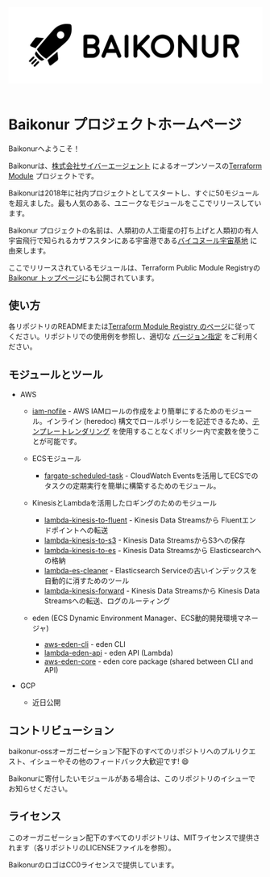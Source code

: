 <p align="center">
  <br>
  <img width="800" src="./images/logo_l_black@4x.png" alt="logo of baikonur/docs repository">
  <br>
  <br>
</p>


# Baikonur プロジェクトホームページ

Baikonurへようこそ！

Baikonurは、[株式会社サイバーエージェント](https://www.cyberagent.co.jp/) によるオープンソースの[Terraform Module](https://www.terraform.io/docs/modules/usage.html) プロジェクトです。

Baikonurは2018年に社内プロジェクトとしてスタートし、すぐに50モジュールを超えました。最も人気のある、ユニークなモジュールをここでリリースしています。

Baikonur プロジェクトの名前は、人類初の人工衛星の打ち上げと人類初の有人宇宙飛行で知られるカザフスタンにある宇宙港である[バイコヌール宇宙基地](https://ja.wikipedia.org/wiki/バイコヌール宇宙基地) に由来します。 <!-- _ -->

ここでリリースされているモジュールは、Terraform Public Module Registryの[Baikonur トップページ](https://registry.terraform.io/modules/baikonur-oss)にも公開されています。

## 使い方
各リポジトリのREADMEまたは[Terraform Module Registry のページ](https://registry.terraform.io/modules/baikonur-oss)に従ってください。リポジトリでの使用例を参照し、適切な [バージョン指定](https://www.terraform.io/docs/configuration/modules.html#module-versions) をご利用ください。

## モジュールとツール

- AWS
  - [iam-nofile](https://github.com/baikonur-oss/terraform-aws-iam-nofile) - AWS IAMロールの作成をより簡単にするためのモジュール。インライン (heredoc) 構文でロールポリシーを記述できるため、[テンプレートレンダリング](https://www.terraform.io/docs/providers/template/d/file.html) を使用することなくポリシー内で変数を使うことが可能です。

  - ECSモジュール
    - [fargate-scheduled-task](https://github.com/baikonur-oss/terraform-aws-fargate-scheduled-task) - CloudWatch Eventsを活用してECSでのタスクの定期実行を簡単に構築するためのモジュール。

  - KinesisとLambdaを活用したロギングのためのモジュール
    - [lambda-kinesis-to-fluent](https://github.com/baikonur-oss/terraform-aws-lambda-kinesis-to-fluent) - Kinesis Data Streamsから Fluentエンドポイントへの転送 <!-- -->
    - [lambda-kinesis-to-s3](https://github.com/baikonur-oss/terraform-aws-lambda-kinesis-to-s3) - Kinesis Data StreamsからS3への保存 <!-- -->
    - [lambda-kinesis-to-es](https://github.com/baikonur-oss/terraform-aws-lambda-kinesis-to-es) - Kinesis Data Streamsから Elasticsearchへの格納 <!-- --> 
    - [lambda-es-cleaner](https://github.com/baikonur-oss/terraform-aws-lambda-es-cleaner) - Elasticsearch Serviceの古いインデックスを自動的に消すためのツール
    - [lambda-kinesis-forward](https://github.com/baikonur-oss/terraform-aws-lambda-kinesis-forward) - Kinesis Data Streamsから Kinesis Data Streamsへの転送、ログのルーティング <!-- -->

  - eden (ECS Dynamic Environment Manager、ECS動的開発環境マネージャ)
    - [aws-eden-cli](https://github.com/baikonur-oss/aws-eden-cli) - eden CLI
    - [lambda-eden-api](https://github.com/baikonur-oss/terraform-aws-lambda-eden-api) - eden API (Lambda)
    - [aws-eden-core](https://github.com/baikonur-oss/aws-eden-core) - eden core package (shared between CLI and API)


- GCP
  - 近日公開


## コントリビューション
baikonur-ossオーガニゼーション下配下のすべてのリポジトリへのプルリクエスト、イシューやその他のフィードバック大歓迎です! :smile: 

Baikonurに寄付したいモジュールがある場合は、このリポジトリのイシューでお知らせください。

<!-- メンターとコントリビューター募集中! -->

## ライセンス

このオーガニゼーション配下のすべてのリポジトリは、MITライセンスで提供されます（各リポジトリのLICENSEファイルを参照）。

BaikonurのロゴはCC0ライセンスで提供しています。
